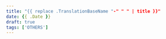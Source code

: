 ```yaml
---
title: "{{ replace .TranslationBaseName "-" " " | title }}"
date: {{ .Date }}
draft: true
tags: ['OTHERS']
---
```



